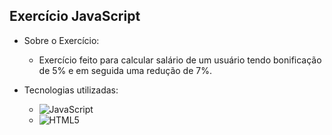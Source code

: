 

## Exercício JavaScript

- Sobre o Exercício:
  - Exercício feito para calcular salário de um usuário tendo bonificação de 5% e em seguida uma redução de 7%.

- Tecnologias utilizadas: <br>
  <ul>
    <li><img alt="JavaScript" src="https://img.shields.io/badge/JavaScript-F7DF1E?style=for-the-badge&logo=javascript&logoColor=black"/></li>
    <li><img alt="HTML5" src="https://img.shields.io/badge/HTML5-E34F26?style=for-the-badge&logo=html5&logoColor=white"/></li>
  </ul>
  
  


